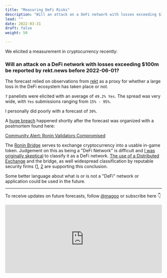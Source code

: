 ```yaml
---
title: "Measuring DeFi Risks"
description: "Will an attack on a DeFi network with losses exceeding $100m be reported by rekt.news before 2022-06-01?"
lead: ""
date: 2022-03-31
draft: false
weight: 50

---
```


We elicited a measurement in cryptocurrency recently:

### Will an attack on a DeFi network with losses exceeding $100m be reported by rekt.news before 2022-06-01?

The forecast relied on observations from [rekt](https://rekt.news/) as a proxy for whether a large loss in the DeFi ecosystem has taken place or not.

`7` panelists were elicited with an average of `49.2% Yes`. The spread was very wide, with `Yes` submissions ranging from `15% - 95%`.

I personally did poorly with a forecast of `30%`.

A [huge breach](https://rekt.news/ronin-rekt/) happened shortly after the forecast was organized with a postmortem found here:

[Community Alert: Ronin Validators Compromised](https://roninblockchain.substack.com/p/community-alert-ronin-validators?s=r)

The [Ronin Bridge](https://www.youtube.com/watch?v=cGLnULpBtC4) serves to exchange cryptocurrency into a usable in-game token. Judgement on this as being a "DeFi Network" is difficult and [I was originally skeptical](https://twitter.com/Magoo/status/1508945512761753602) to classify it as a DeFi network. [The use of a Distributed Exchange](https://twitter.com/chainalysis/status/1508871975300739082) and the bridge, as well widespread classification by reputable security firms ([1](https://twitter.com/chainalysis/status/1508871975300739082), [2](https://www.elliptic.co/blog/540-million-stolen-from-the-ronin-defi-bridge?utm_campaign=Ronin%20hack&utm_content=202787739&utm_medium=social&utm_source=linkedin&hss_channel=lcp-5027267) are supporting this conclusion.

Some better language about what is or is not a "DeFi" network or application could be used in the future.

***

To receive updates on future forecasts, follow [@magoo](https://www.twitter.com/magoo) or subscribe here 👇

<iframe
scrolling="no"
style="width:100%!important;height:220px;border:0px #ccc solid !important"
src="https://buttondown.email/risk?as_embed=true"
></iframe><br /><br />

